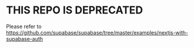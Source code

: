 # THIS REPO IS DEPRECATED

Please refer to https://github.com/supabase/supabase/tree/master/examples/nextjs-with-supabase-auth
